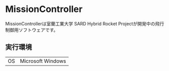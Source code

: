 # MissionController
MissionControllerは室蘭工業大学 SARD Hybrid Rocket Projectが開発中の飛行制御用ソフトウェアです。

## 実行環境
|||
|----|----|
|OS|Microsoft Windows|
